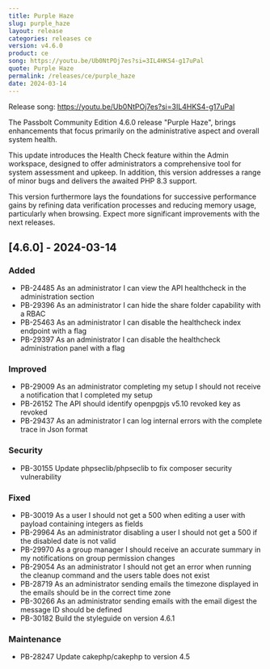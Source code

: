 ```yaml
---
title: Purple Haze
slug: purple_haze
layout: release
categories: releases ce
version: v4.6.0
product: ce
song: https://youtu.be/Ub0NtPOj7es?si=3IL4HKS4-g17uPal
quote: Purple Haze
permalink: /releases/ce/purple_haze
date: 2024-03-14
---
```

Release song: https://youtu.be/Ub0NtPOj7es?si=3IL4HKS4-g17uPal

The Passbolt Community Edition 4.6.0 release "Purple Haze", brings enhancements that focus primarily on the administrative aspect and overall system health.

This update introduces the Health Check feature within the Admin workspace, designed to offer administrators a comprehensive tool for system assessment and upkeep.
In addition, this version addresses a range of minor bugs and delivers the awaited PHP 8.3 support.

This version furthermore lays the foundations for successive performance gains by refining data verification processes and reducing memory usage, particularly when browsing. Expect more significant improvements with the next releases.

## [4.6.0] - 2024-03-14
### Added
- PB-24485 As an administrator I can view the API healthcheck in the administration section
- PB-29396 As an administrator I can hide the share folder capability with a RBAC
- PB-25463 As an administrator I can disable the healthcheck index endpoint with a flag
- PB-29397 As an administrator I can disable the healthcheck administration panel with a flag

### Improved
- PB-29009 As an administrator completing my setup I should not receive a notification that I completed my setup
- PB-26152 The API should identify openpgpjs v5.10 revoked key as revoked
- PB-29437 As an administrator I can log internal errors with the complete trace in Json format

### Security
- PB-30155 Update phpseclib/phpseclib to fix composer security vulnerability

### Fixed
- PB-30019 As a user I should not get a 500 when editing a user with payload containing integers as fields
- PB-29964 As an administrator disabling a user I should not get a 500 if the disabled date is not valid
- PB-29970 As a group manager I should receive an accurate summary in my notifications on group permission changes
- PB-29054 As an administrator I should not get an error when running the cleanup command and the users table does not exist
- PB-28719 As an administrator sending emails the timezone displayed in the emails should be in the correct time zone
- PB-30266 As an administrator sending emails with the email digest the message ID should be defined
- PB-30182 Build the styleguide on version 4.6.1

### Maintenance
- PB-28247 Update cakephp/cakephp to version 4.5
